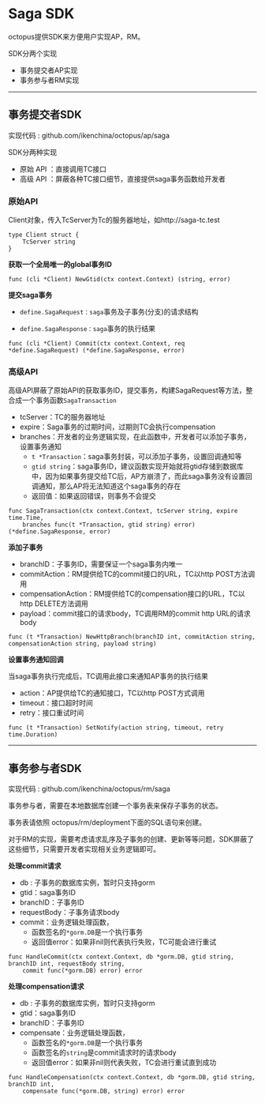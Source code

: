 # Saga SDK


octopus提供SDK来方便用户实现AP，RM。

SDK分两个实现
- 事务提交者AP实现
- 事务参与者RM实现

-----

## 事务提交者SDK

实现代码 : github.com/ikenchina/octopus/ap/saga



SDK分两种实现

- 原始 API ：直接调用TC接口
- 高级 API ：屏蔽各种TC接口细节，直接提供saga事务函数给开发者



### 原始API 

Client对象，传入TcServer为Tc的服务器地址，如http://saga-tc.test

```
type Client struct {
	TcServer string
}
```



**获取一个全局唯一的global事务ID**

```
func (cli *Client) NewGtid(ctx context.Context) (string, error) 
```



**提交saga事务**

- `define.SagaRequest：saga`事务及子事务(分支)的请求结构

- `define.SagaResponse：saga`事务的执行结果

```
func (cli *Client) Commit(ctx context.Context, req *define.SagaRequest) (*define.SagaResponse, error)
```





### 高级API 

高级API屏蔽了原始API的获取事务ID，提交事务，构建SagaRequest等方法，整合成一个事务函数`SagaTransaction`

- tcServer：TC的服务器地址
- expire：Saga事务的过期时间，过期则TC会执行compensation
- branches：开发者的业务逻辑实现，在此函数中，开发者可以添加子事务，设置事务通知
  - `t *Transaction`：saga事务封装，可以添加子事务，设置回调通知等
  - `gtid string`：saga事务ID，建议函数实现开始就将gtid存储到数据库中，因为如果事务提交给TC后，AP方崩溃了，而此saga事务没有设置回调通知，那么AP将无法知道这个saga事务的存在
  - 返回值：如果返回错误，则事务不会提交

```
func SagaTransaction(ctx context.Context, tcServer string, expire time.Time,
	branches func(t *Transaction, gtid string) error) (*define.SagaResponse, error) 
```



**添加子事务**

- branchID：子事务ID，需要保证一个saga事务内唯一
- commitAction：RM提供给TC的commit接口的URL，TC以http POST方法调用
- compensationAction：RM提供给TC的compensation接口的URL，TC以http DELETE方法调用
- payload：commit接口的请求body，TC调用RM的commit http URL的请求body

```
func (t *Transaction) NewHttpBranch(branchID int, commitAction string, compensationAction string, payload string)
```



**设置事务通知回调**

当saga事务执行完成后，TC调用此接口来通知AP事务的执行结果

- action：AP提供给TC的通知接口，TC以http POST方式调用
- timeout：接口超时时间
- retry：接口重试时间

```
func (t *Transaction) SetNotify(action string, timeout, retry time.Duration)
```



---



## 事务参与者SDK

实现代码 : github.com/ikenchina/octopus/rm/saga

事务参与者，需要在本地数据库创建一个事务表来保存子事务的状态。

事务表请依照 octopus/rm/deployment下面的SQL语句来创建。



对于RM的实现，需要考虑请求乱序及子事务的创建、更新等等问题，SDK屏蔽了这些细节，只需要开发者实现相关业务逻辑即可。



**处理commit请求**

- db : 子事务的数据库实例，暂时只支持gorm
- gtid：saga事务ID
- branchID：子事务ID
- requestBody：子事务请求body
- commit：业务逻辑处理函数，
  - 函数签名的`*gorm.DB`是一个执行事务
  - 返回值error：如果非nil则代表执行失败，TC可能会进行重试

```
func HandleCommit(ctx context.Context, db *gorm.DB, gtid string, branchID int, requestBody string, 
	commit func(*gorm.DB) error) error 
```



**处理compensation请求**

- db : 子事务的数据库实例，暂时只支持gorm
- gtid：saga事务ID
- branchID：子事务ID
- compensate：业务逻辑处理函数，
  - 函数签名的`*gorm.DB`是一个执行事务
  - 函数签名的`string`是commit请求时的请求body
  - 返回值error：如果非nil则代表失败，TC会进行重试直到成功

```
func HandleCompensation(ctx context.Context, db *gorm.DB, gtid string, branchID int, 
	compensate func(*gorm.DB, string) error) error 
```





